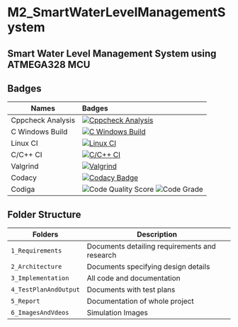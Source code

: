 # M2_SmartWaterLevelManagementSystem

## Smart Water Level Management System using ATMEGA328 MCU

## Badges
| Names | Badges |
| ------|:-------|
| Cppcheck Analysis |[![Cppcheck Analysis](https://github.com/abhishekkanap/M2_TemperatureMonitoringSystem/actions/workflows/cppcheck.yml/badge.svg)](https://github.com/abhishekkanap/M2_TemperatureMonitoringSystem/actions/workflows/cppcheck.yml)|
| C Windows Build | [![C Windows Build](https://github.com/abhishekkanap/M2_TemperatureMonitoringSystem/actions/workflows/build.yml/badge.svg)](https://github.com/abhishekkanap/M2_TemperatureMonitoringSystem/actions/workflows/build.yml) |
| Linux CI | [![Linux CI](https://github.com/abhishekkanap/M2_TemperatureMonitoringSystem/actions/workflows/linux.yml/badge.svg)](https://github.com/abhishekkanap/M2_TemperatureMonitoringSystem/actions/workflows/linux.yml) |
| C/C++ CI | [![C/C++ CI](https://github.com/abhishekkanap/M2_TemperatureMonitoringSystem/actions/workflows/c-cpp.yml/badge.svg)](https://github.com/abhishekkanap/M2_TemperatureMonitoringSystem/actions/workflows/c-cpp.yml) |
| Valgrind | [![Valgrind](https://github.com/abhishekkanap/M2_TemperatureMonitoringSystem/actions/workflows/valgrind_check.yml/badge.svg)](https://github.com/abhishekkanap/M2_TemperatureMonitoringSystem/actions/workflows/valgrind_check.yml) |
| Codacy | [![Codacy Badge](https://app.codacy.com/project/badge/Grade/67cc523f9cc749afa61a8ee8f22c50e5)](https://www.codacy.com/gh/abhishekkanap/M2_TemperatureMonitoringSystem/dashboard?utm_source=github.com&amp;utm_medium=referral&amp;utm_content=abhishekkanap/M2_TemperatureMonitoringSystem&amp;utm_campaign=Badge_Grade) |
| Codiga | ![Code Quality Score](https://api.codiga.io/project/33089/score/svg)  ![Code Grade](https://api.codiga.io/project/33089/status/svg)|


## Folder Structure
Folders                | Description
----------------------| -----------------------------------------
`1_Requirements`      | Documents detailing requirements and research
`2_Architecture`      | Documents specifying design details
`3_Implementation`    | All code and documentation
`4_TestPlanAndOutput` | Documents with test plans
`5_Report`            | Documentation of whole project
`6_ImagesAndVdeos`    | Simulation Images
